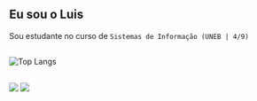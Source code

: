##   Eu sou o Luis 
Sou estudante no curso de `Sistemas de Informação (UNEB | 4/9)`

##

![Top Langs](https://github-readme-stats.vercel.app/api/top-langs/?username=Luisjackson&layout=compact&theme=dracula)

  ##
<div> 
  <a href = "mailto:junior-g-g@hotmail.com"><img src="https://img.shields.io/badge/-Gmail-%23333?style=for-the-badge&logo=gmail&logoColor=white" target="_blank"></a>
  <a href="www.linkedin.com/in/luis-jackson-ba6268216" target="_blank"><img src="https://img.shields.io/badge/-LinkedIn-%230077B5?style=for-the-badge&logo=linkedin&logoColor=white" target="_blank"></a> 
</div>
